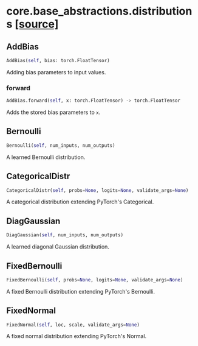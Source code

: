 # core.base_abstractions.distributions [[source]](https://github.com/allenai/allenact/tree/master/core/base_abstractions/distributions.py)

## AddBias
```python
AddBias(self, bias: torch.FloatTensor)
```
Adding bias parameters to input values.
### forward
```python
AddBias.forward(self, x: torch.FloatTensor) -> torch.FloatTensor
```
Adds the stored bias parameters to `x`.
## Bernoulli
```python
Bernoulli(self, num_inputs, num_outputs)
```
A learned Bernoulli distribution.
## CategoricalDistr
```python
CategoricalDistr(self, probs=None, logits=None, validate_args=None)
```
A categorical distribution extending PyTorch's Categorical.
## DiagGaussian
```python
DiagGaussian(self, num_inputs, num_outputs)
```
A learned diagonal Gaussian distribution.
## FixedBernoulli
```python
FixedBernoulli(self, probs=None, logits=None, validate_args=None)
```
A fixed Bernoulli distribution extending PyTorch's Bernoulli.
## FixedNormal
```python
FixedNormal(self, loc, scale, validate_args=None)
```
A fixed normal distribution extending PyTorch's Normal.
